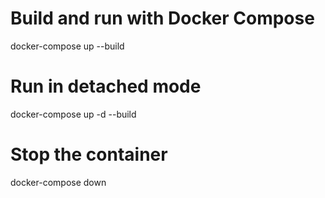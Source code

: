 # Build and run with Docker Compose
docker-compose up --build

# Run in detached mode
docker-compose up -d --build

# Stop the container
docker-compose down
